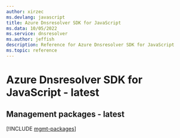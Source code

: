 ```yaml
---
author: xirzec
ms.devlang: javascript
title: Azure Dnsresolver SDK for JavaScript
ms.data: 10/05/2022
ms.service: dnsresolver
ms.author: jeffish
description: Reference for Azure Dnsresolver SDK for JavaScript
ms.topic: reference
---
```

# Azure Dnsresolver SDK for JavaScript - latest

## Management packages - latest
[!INCLUDE [mgmt-packages](dnsresolver-mgmt-index.md)]